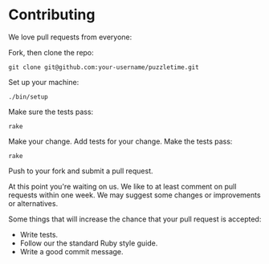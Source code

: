 # Contributing

We love pull requests from everyone:

Fork, then clone the repo:

    git clone git@github.com:your-username/puzzletime.git

Set up your machine:

    ./bin/setup

Make sure the tests pass:

    rake

Make your change. Add tests for your change. Make the tests pass:

    rake

Push to your fork and submit a pull request.

At this point you're waiting on us. We like to at least comment on pull requests
within one week. We may suggest some changes or improvements or alternatives.

Some things that will increase the chance that your pull request is accepted:

* Write tests.
* Follow our the standard Ruby style guide.
* Write a good commit message.
